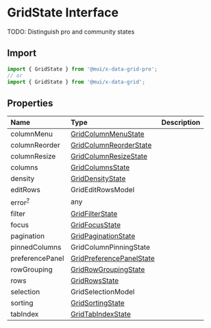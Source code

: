 # GridState Interface

<p class="description">TODO: Distinguish pro and community states</p>

## Import

```js
import { GridState } from '@mui/x-data-grid-pro';
// or
import { GridState } from '@mui/x-data-grid';
```

## Properties

| Name                                                                                    | Type                                                                                                   | Description |
| :-------------------------------------------------------------------------------------- | :----------------------------------------------------------------------------------------------------- | :---------- |
| <span class="prop-name">columnMenu</span>                                               | <span class="prop-type">[GridColumnMenuState](/api/data-grid/grid-column-menu-state/)</span>           |             |
| <span class="prop-name">columnReorder</span>                                            | <span class="prop-type">[GridColumnReorderState](/api/data-grid/grid-column-reorder-state/)</span>     |             |
| <span class="prop-name">columnResize</span>                                             | <span class="prop-type">[GridColumnResizeState](/api/data-grid/grid-column-resize-state/)</span>       |             |
| <span class="prop-name">columns</span>                                                  | <span class="prop-type">[GridColumnsState](/api/data-grid/grid-columns-state/)</span>                  |             |
| <span class="prop-name">density</span>                                                  | <span class="prop-type">[GridDensityState](/api/data-grid/grid-density-state/)</span>                  |             |
| <span class="prop-name">editRows</span>                                                 | <span class="prop-type">GridEditRowsModel</span>                                                       |             |
| <span class="prop-name optional">error<sup><abbr title="optional">?</abbr></sup></span> | <span class="prop-type">any</span>                                                                     |             |
| <span class="prop-name">filter</span>                                                   | <span class="prop-type">[GridFilterState](/api/data-grid/grid-filter-state/)</span>                    |             |
| <span class="prop-name">focus</span>                                                    | <span class="prop-type">[GridFocusState](/api/data-grid/grid-focus-state/)</span>                      |             |
| <span class="prop-name">pagination</span>                                               | <span class="prop-type">[GridPaginationState](/api/data-grid/grid-pagination-state/)</span>            |             |
| <span class="prop-name">pinnedColumns</span>                                            | <span class="prop-type">GridColumnPinningState</span>                                                  |             |
| <span class="prop-name">preferencePanel</span>                                          | <span class="prop-type">[GridPreferencePanelState](/api/data-grid/grid-preference-panel-state/)</span> |             |
| <span class="prop-name">rowGrouping</span>                                              | <span class="prop-type">[GridRowGroupingState](/api/data-grid/grid-row-grouping-state/)</span>         |             |
| <span class="prop-name">rows</span>                                                     | <span class="prop-type">[GridRowsState](/api/data-grid/grid-rows-state/)</span>                        |             |
| <span class="prop-name">selection</span>                                                | <span class="prop-type">GridSelectionModel</span>                                                      |             |
| <span class="prop-name">sorting</span>                                                  | <span class="prop-type">[GridSortingState](/api/data-grid/grid-sorting-state/)</span>                  |             |
| <span class="prop-name">tabIndex</span>                                                 | <span class="prop-type">[GridTabIndexState](/api/data-grid/grid-tab-index-state/)</span>               |             |
